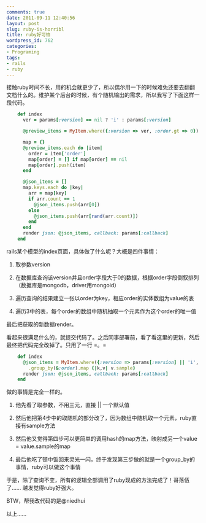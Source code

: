 ```yaml
---
comments: true
date: 2011-09-11 12:40:56
layout: post
slug: ruby-is-horribl
title: ruby好可怕
wordpress_id: 762
categories:
- Programing
tags:
- rails
- ruby
---
```


接触ruby时间不长，用的机会就更少了，所以偶尔用一下的时候难免还要去翻翻文档什么的。维护某个后台的时候，有个随机输出的需求，所以我写了下面这样一段代码。



```ruby
    def index
      ver = params[:version] == nil ? 'i' : params[:version]

      @preview_items = MyItem.where({:version => ver, :order.gt => 0}).order_by([:order, :desc])

      map = {}
      @preview_items.each do |item|
        order = item['order']
        map[order] = [] if map[order] == nil
        map[order].push(item)
      end

      @json_items = []
      map.keys.each do |key|
        arr = map[key]
        if arr.count == 1
          @json_items.push(arr[0])
        else
          @json_items.push(arr[rand(arr.count)])
        end
      end
      render json: @json_items, callback: params[:callback]
    end
```



rails某个模型的index页面，具体做了什么呢？大概是四件事情：






  1. 取参数version


  2. 在数据库查询该version并且order字段大于0的数据，根据order字段倒叙排列（数据库是mongodb，driver用mongoid）


  3. 遍历查询的结果建立一张以order为key，相应order的实体数组为value的表


  4. 遍历3中的表，每个order的数组中随机抽取一个元素作为这个order的唯一值




最后把获取的新数据render。




看起来很满足什么的，就提交代码了。之后同事部署前，看了看这里的更新，然后最终把代码完全改掉了。只用了一行 =。=



```ruby
    def index
      @json_items = MyItem.where({:version => params[:version] || 'i', :order.gt => 0}).order_by([:order, :desc])
        .group_by(&:order).map {|k,v| v.sample}
      render json: @json_items, callback: params[:callback]
    end
```




做的事情是完全一样的。






  1. 他先看了取参数，不用三元，直接 || 一个默认值


  2. 然后他把第4步中的取随机的部分改了，因为数组中随机取一个元素，ruby直接有sample方法


  3. 然后他又觉得第四步可以更简单的调用hash的map方法，映射成另一个value = value.sample的map


  4. 最后他吃了顿中饭回来灵光一闪，终于发现第三步做的就是一个group_by的事情，ruby可以做这个事情




于是，除了查询不变，所有的逻辑全部调用了ruby现成的方法完成了！哥落伍了…… 越发觉得ruby好强大。




BTW，帮我改代码的是@niedhui




以上……



